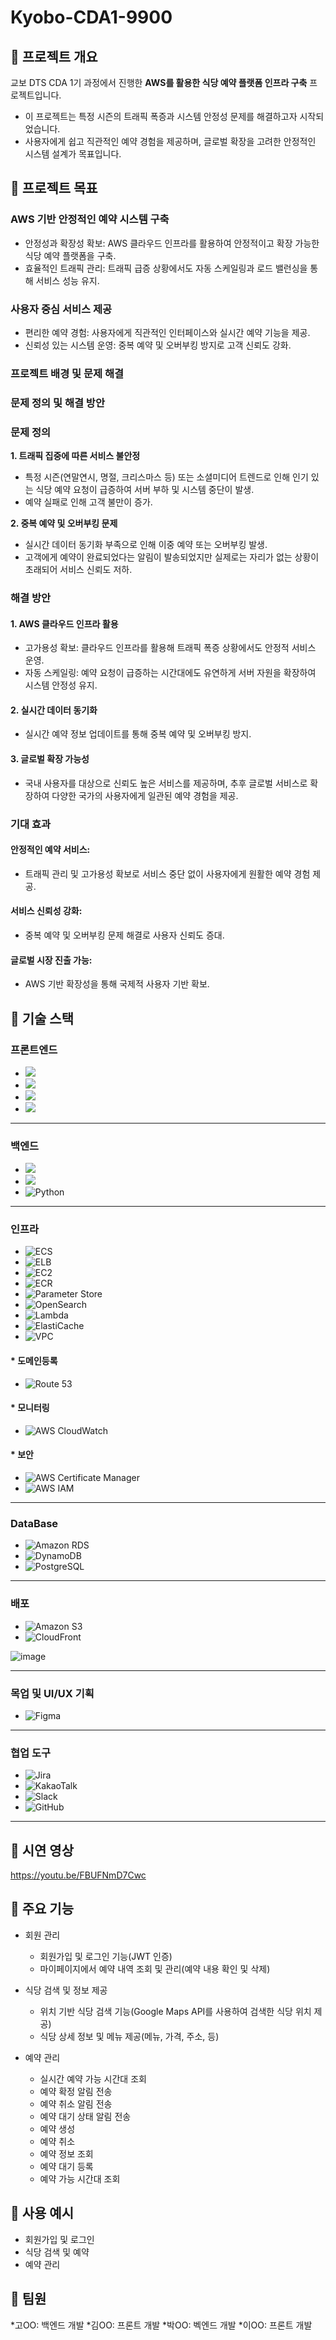 # Kyobo-CDA1-9900
## 🎯 프로젝트 개요
교보 DTS CDA 1기 과정에서 진행한 **AWS를 활용한 식당 예약 플랫폼 인프라 구축** 프로젝트입니다.
* 이 프로젝트는 특정 시즌의 트래픽 폭증과 시스템 안정성 문제를 해결하고자 시작되었습니다.
* 사용자에게 쉽고 직관적인 예약 경험을 제공하며, 글로벌 확장을 고려한 안정적인 시스템 설계가 목표입니다.

## 🎯 프로젝트 목표
### AWS 기반 안정적인 예약 시스템 구축
* 안정성과 확장성 확보: AWS 클라우드 인프라를 활용하여 안정적이고 확장 가능한 식당 예약 플랫폼을 구축.
* 효율적인 트래픽 관리: 트래픽 급증 상황에서도 자동 스케일링과 로드 밸런싱을 통해 서비스 성능 유지.

### 사용자 중심 서비스 제공 
* 편리한 예약 경험: 사용자에게 직관적인 인터페이스와 실시간 예약 기능을 제공.
* 신뢰성 있는 시스템 운영: 중복 예약 및 오버부킹 방지로 고객 신뢰도 강화.


### 프로젝트 배경 및 문제 해결
### 문제 정의 및 해결 방안
### 문제 정의

**1. 트래픽 집중에 따른 서비스 불안정**
* 특정 시즌(연말연시, 명절, 크리스마스 등) 또는 소셜미디어 트렌드로 인해 인기 있는 식당 예약 요청이 급증하여 서버 부하 및 시스템 중단이 발생.
* 예약 실패로 인해 고객 불만이 증가.

**2. 중복 예약 및 오버부킹 문제**

* 실시간 데이터 동기화 부족으로 인해 이중 예약 또는 오버부킹 발생.
* 고객에게 예약이 완료되었다는 알림이 발송되었지만 실제로는 자리가 없는 상황이 초래되어 서비스 신뢰도 저하.

### 해결 방안
#### 1. AWS 클라우드 인프라 활용

* 고가용성 확보: 클라우드 인프라를 활용해 트래픽 폭증 상황에서도 안정적 서비스 운영.
* 자동 스케일링: 예약 요청이 급증하는 시간대에도 유연하게 서버 자원을 확장하여 시스템 안정성 유지.

#### 2. 실시간 데이터 동기화

* 실시간 예약 정보 업데이트를 통해 중복 예약 및 오버부킹 방지.

#### 3. 글로벌 확장 가능성

* 국내 사용자를 대상으로 신뢰도 높은 서비스를 제공하며, 추후 글로벌 서비스로 확장하여 다양한 국가의 사용자에게 일관된 예약 경험을 제공.

### 기대 효과
#### 안정적인 예약 서비스:
* 트래픽 관리 및 고가용성 확보로 서비스 중단 없이 사용자에게 원활한 예약 경험 제공.
#### 서비스 신뢰성 강화:
* 중복 예약 및 오버부킹 문제 해결로 사용자 신뢰도 증대.
#### 글로벌 시장 진출 가능:
* AWS 기반 확장성을 통해 국제적 사용자 기반 확보.

## 🎯 기술 스택

### 프론트엔드
- <img src="https://img.shields.io/badge/React-61DAFB?style=flat-square&logo=React&logoColor=white"/> 
- <img src="https://img.shields.io/badge/JavaScript-ES6+-F7DF1E?style=flat-square&logo=JavaScript&logoColor=yellow"/>
- <img src="https://img.shields.io/badge/HTML5-E34F26?style=flat-square&logo=HTML5&logoColor=white"/>
- <img src="https://img.shields.io/badge/CSS3-1572B6?style=flat-square&logo=CSS3&logoColor=white"/> 
---
### 백엔드
- <img src="https://img.shields.io/badge/Java-007396?style=flat-square&logo=Java&logoColor=white"/> 
- <img src="https://img.shields.io/badge/Spring%20Boot-6DB33F?style=flat-square&logo=Spring%20Boot&logoColor=white"/>
- <img src="https://img.shields.io/badge/Python-3776AB?style=flat-square&logo=Python&logoColor=white" alt="Python">
---
### 인프라
- <img src="https://img.shields.io/badge/AWS%20ECS-FF9900?style=flat-square&logo=Amazon%20ECS&logoColor=white" alt="ECS">
- <img src="https://img.shields.io/badge/AWS%20ELB-FF9900?style=flat-square&logo=Amazon%20AWS&logoColor=white" alt="ELB">
- <img src="https://img.shields.io/badge/AWS%20EC2-FF9900?style=flat-square&logo=Amazon%20EC2&logoColor=white" alt="EC2">
- <img src="https://img.shields.io/badge/AWS%20ECR-FF9900?style=flat-square&logo=Amazon%20ECR&logoColor=white" alt="ECR">
- <img src="https://img.shields.io/badge/AWS%20SSM%20Parameter%20Store-007C89?style=flat-square&logo=Amazon%20AWS&logoColor=white" alt="Parameter Store">
- <img src="https://img.shields.io/badge/AWS%20OpenSearch-527FFF?style=flat-square&logo=Amazon%20OpenSearch&logoColor=white" alt="OpenSearch">
- <img src="https://img.shields.io/badge/AWS%20Lambda-FF9900?style=flat-square&logo=AWS%20Lambda&logoColor=white" alt="Lambda">
- <img src="https://img.shields.io/badge/AWS%20ElastiCache-527FFF?style=flat-square&logo=Amazon%20ElastiCache&logoColor=white" alt="ElastiCache">
- <img src="https://img.shields.io/badge/AWS%20VPC-232F3E?style=flat-square&logo=Amazon%20AWS&logoColor=white" alt="VPC">


#### * 도메인등록
- <img src="https://img.shields.io/badge/Route%2053-527FFF?style=flat-square&logo=Amazon%20Route%2053&logoColor=white" alt="Route 53">
#### * 모니터링
- <img src="https://img.shields.io/badge/AWS%20CloudWatch-FF4F8B?style=flat-square&logo=Amazon%20AWS&logoColor=white" alt="AWS CloudWatch">
#### * 보안
- <img src="https://img.shields.io/badge/AWS%20Certificate%20Manager-FF4C4C?style=flat-square&logo=Amazon%20AWS&logoColor=white" alt="AWS Certificate Manager">
- <img src="https://img.shields.io/badge/AWS%20IAM-232F3E?style=flat-square&logo=Amazon%20AWS&logoColor=white" alt="AWS IAM">

---

### DataBase
- <img src="https://img.shields.io/badge/Amazon%20RDS-527FFF?style=flat-square&logo=Amazon%20RDS&logoColor=white" alt="Amazon RDS">
- <img src="https://img.shields.io/badge/DynamoDB-4053D6?style=flat-square&logo=Amazon%20DynamoDB&logoColor=white" alt="DynamoDB">
- <img src="https://img.shields.io/badge/PostgreSQL-336791?style=flat-square&logo=PostgreSQL&logoColor=white" alt="PostgreSQL">

---

### 배포
- <img src="https://img.shields.io/badge/Amazon%20S3-569A31?style=flat-square&logo=Amazon%20S3&logoColor=white" alt="Amazon S3">
- <img src="https://img.shields.io/badge/CloudFront-527FFF?style=flat-square&logo=Amazon%20CloudFront&logoColor=white" alt="CloudFront">

![image](https://github.com/user-attachments/assets/1fadb599-af05-4697-b066-1eca973ed42a)

---

### 목업 및 UI/UX 기획
- <img src="https://img.shields.io/badge/Figma-F24E1E?style=flat-square&logo=Figma&logoColor=white" alt="Figma">

---

### 협업 도구
- <img src="https://img.shields.io/badge/Jira-0052CC?style=flat-square&logo=Jira&logoColor=white" alt="Jira">
- <img src="https://img.shields.io/badge/KakaoTalk-FFCD00?style=flat-square&logo=KakaoTalk&logoColor=black" alt="KakaoTalk">
- <img src="https://img.shields.io/badge/Slack-4A154B?style=flat-square&logo=Slack&logoColor=white" alt="Slack">
- <img src="https://img.shields.io/badge/GitHub-181717?style=flat-square&logo=GitHub&logoColor=white" alt="GitHub">

---

## 🎯 시연 영상
https://youtu.be/FBUFNmD7Cwc


## 🎯 주요 기능
* 회원 관리
  * 회원가입 및 로그인 기능(JWT 인증)
  * 마이페이지에서 예약 내역 조회 및 관리(예약 내용 확인 및 삭제)
 
* 식당 검색 및 정보 제공
  * 위치 기반 식당 검색 기능(Google Maps API를 사용하여 검색한 식당 위치 제공)  
  * 식당 상세 정보 및 메뉴 제공(메뉴, 가격, 주소, 등)

* 예약 관리
  * 실시간 예약 가능 시간대 조회
  * 예약 확정 알림 전송
  * 예약 취소 알림 전송
  * 예약 대기 상태 알림 전송
  * 예약 생성
  * 예약 취소
  * 예약 정보 조회
  * 예약 대기 등록
  * 예약 가능 시간대 조회
 
## 🎯 사용 예시
* 회원가입 및 로그인
* 식당 검색 및 예약
* 예약 관리

## 🎯 팀원
*고OO: 백엔드 개발
*김OO: 프론트 개발
*박OO: 벡엔드 개발
*이OO: 프론트 개발


 




 



   

